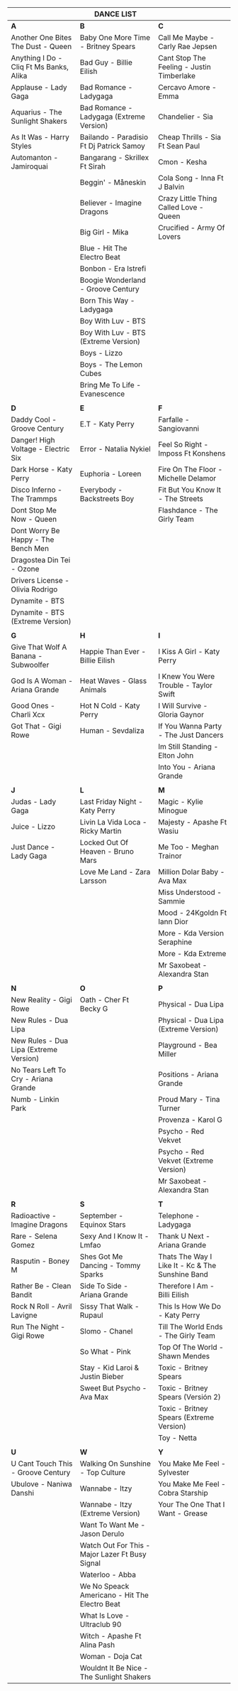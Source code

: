 |                                         | **DANCE LIST**                                  |                                                  |
|-----------------------------------------|-------------------------------------------------|--------------------------------------------------|
|             **A**                       |                 **B**                           |                       **C**                      |
| Another One Bites The Dust - Queen      | Baby One More Time - Britney Spears             | Call Me Maybe - Carly Rae Jepsen                 |
| Anything I Do - Cliq Ft Ms Banks, Alika | Bad Guy - Billie Eilish                         | Cant Stop The Feeling - Justin Timberlake        |
| Applause - Lady Gaga                    | Bad Romance - Ladygaga                          | Cercavo Amore - Emma                             |
| Aquarius - The Sunlight Shakers         | Bad Romance - Ladygaga (Extreme Version)        | Chandelier - Sia                                 |
| As It Was - Harry Styles                | Bailando - Paradisio Ft Dj Patrick Samoy        | Cheap Thrills - Sia Ft Sean Paul                 |
| Automanton - Jamiroquai                 | Bangarang - Skrillex Ft Sirah                   | Cmon - Kesha                                     |
|                                         | Beggin' - Måneskin                              | Cola Song - Inna Ft J Balvin                     |
|                                         | Believer - Imagine Dragons                      | Crazy Little Thing Called Love - Queen           |
|                                         | Big Girl - Mika                                 | Crucified - Army Of Lovers                       |
|                                         | Blue - Hit The Electro Beat                     |                                                  |
|                                         | Bonbon - Era Istrefi                            |                                                  |
|                                         | Boogie Wonderland - Groove Century              |                                                  |
|                                         | Born This Way - Ladygaga                        |                                                  |
|                                         | Boy With Luv - BTS                              |                                                  |
|                                         | Boy With Luv - BTS (Extreme Version)            |                                                  |
|                                         | Boys - Lizzo                                    |                                                  |
|                                         | Boys - The Lemon Cubes                          |                                                  |
|                                         | Bring Me To Life - Evanescence                  |                                                  |
|                                         |                                                 |                                                  |
|             **D**                       |                 **E**                           |                       **F**                      |
| Daddy Cool - Groove Century             | E.T - Katy Perry                                | Farfalle - Sangiovanni                           |
| Danger! High Voltage - Electric Six     | Error - Natalia Nykiel                          | Feel So Right - Imposs Ft Konshens               |
| Dark Horse - Katy Perry                 | Euphoria - Loreen                               | Fire On The Floor - Michelle Delamor             |
| Disco Inferno - The Trammps             | Everybody - Backstreets Boy                     | Fit But You Know It - The Streets                |
| Dont Stop Me Now - Queen                |                                                 | Flashdance - The Girly Team                      |
| Dont Worry Be Happy - The Bench Men     |                                                 |                                                  |
| Dragostea Din Tei - Ozone               |                                                 |                                                  |
| Drivers License - Olivia Rodrigo        |                                                 |                                                  |
| Dynamite - BTS                          |                                                 |                                                  |
| Dynamite - BTS (Extreme Version)        |                                                 |                                                  |
|                                         |                                                 |                                                  |
|             **G**                       |                 **H**                           |                       **I**                      |
| Give That Wolf A Banana - Subwoolfer    | Happie Than Ever - Billie Eilish                | I Kiss A Girl - Katy Perry                       |
| God Is A Woman - Ariana Grande          | Heat Waves - Glass Animals                      | I Knew You Were Trouble - Taylor Swift           |
| Good Ones - Charli Xcx                  | Hot N Cold - Katy Perry                         | I Will Survive - Gloria Gaynor                   |
| Got That - Gigi Rowe                    | Human - Sevdaliza                               | If You Wanna Party - The Just Dancers            |
|                                         |                                                 | Im Still Standing - Elton John                   |
|                                         |                                                 | Into You - Ariana Grande                         |
|                                         |                                                 |                                                  |
|             **J**                       |                 **L**                           |                       **M**                      |
| Judas - Lady Gaga                       | Last Friday Night - Katy Perry                  | Magic - Kylie Minogue                            |
| Juice - Lizzo                           | Livin La Vida Loca - Ricky Martin               | Majesty - Apashe Ft Wasiu                        |
| Just Dance - Lady Gaga                  | Locked Out Of Heaven - Bruno Mars               | Me Too - Meghan Trainor                          |
|                                         | Love Me Land - Zara Larsson                     | Million Dolar Baby - Ava Max                     |
|                                         |                                                 | Miss Understood - Sammie                         |
|                                         |                                                 | Mood - 24Kgoldn Ft Iann Dior                     |
|                                         |                                                 | More - Kda Version Seraphine                     |
|                                         |                                                 | More - Kda Extreme                               |
|                                         |                                                 | Mr Saxobeat - Alexandra Stan                     |
|                                         |                                                 |                                                  |
|             **N**                       |                 **O**                           |                       **P**                      |
| New Reality - Gigi Rowe                 | Oath - Cher Ft Becky G                          | Physical - Dua Lipa                              |
| New Rules - Dua Lipa                    |                                                 | Physical - Dua Lipa (Extreme Version)            |
| New Rules - Dua Lipa (Extreme Version)  |                                                 | Playground - Bea Miller                          |
| No Tears Left To Cry - Ariana Grande    |                                                 | Positions - Ariana Grande                        |
| Numb - Linkin Park                      |                                                 | Proud Mary - Tina Turner                         |
|                                         |                                                 | Provenza - Karol G                               |
|                                         |                                                 | Psycho - Red Vekvet                              |
|                                         |                                                 | Psycho - Red Vekvet (Extreme Version)            |
|                                         |                                                 | Mr Saxobeat - Alexandra Stan                     |
|                                         |                                                 |                                                  |
|             **R**                       |                 **S**                           |                       **T**                      |
| Radioactive - Imagine Dragons           | September - Equinox Stars                       | Telephone - Ladygaga                             |
| Rare - Selena Gomez                     | Sexy And I Know It - Lmfao                      | Thank U Next - Ariana Grande                     |
| Rasputin - Boney M                      | Shes Got Me Dancing - Tommy Sparks              | Thats The Way I Like It - Kc & The Sunshine Band |
| Rather Be - Clean Bandit                | Side To Side - Ariana Grande                    | Therefore I Am - Billi Eilish                    |
| Rock N Roll - Avril Lavigne             | Sissy That Walk - Rupaul                        | This Is How We Do - Katy Perry                   |
| Run The Night - Gigi Rowe               | Slomo - Chanel                                  | Till The World Ends - The Girly Team             |
|                                         | So What - Pink                                  | Top Of The World - Shawn Mendes                  |
|                                         | Stay - Kid Laroi & Justin Bieber                | Toxic - Britney Spears                           |
|                                         | Sweet But Psycho - Ava Max                      | Toxic - Britney Spears (Versión 2)               |
|                                         |                                                 | Toxic - Britney Spears (Extreme Version)         |
|                                         |                                                 | Toy - Netta                                      |
|                                         |                                                 |                                                  |
|             **U**                       |                 **W**                           |                       **Y**                      |
| U Cant Touch This - Groove Century      | Walking On Sunshine - Top Culture               | You Make Me Feel - Sylvester                     |
| Ubulove - Naniwa Danshi                 | Wannabe - Itzy                                  | You Make Me Feel - Cobra Starship                |
|                                         | Wannabe - Itzy (Extreme Version)                | Your The One That I Want - Grease                |
|                                         | Want To Want Me - Jason Derulo                  |                                                  |
|                                         | Watch Out For This - Major Lazer Ft Busy Signal |                                                  |
|                                         | Waterloo - Abba                                 |                                                  |
|                                         | We No Speack Americano - Hit The Electro Beat   |                                                  |
|                                         | What Is Love - Ultraclub 90                     |                                                  |
|                                         | Witch - Apashe Ft Alina Pash                    |                                                  |
|                                         | Woman - Doja Cat                                |                                                  |
|                                         | Wouldnt It Be Nice - The Sunlight Shakers       |                                                  |
